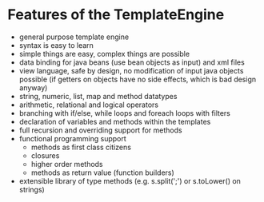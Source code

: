 Features of the TemplateEngine
==============================

* general purpose template engine
* syntax is easy to learn
* simple things are easy, complex things are possible
* data binding for java beans (use bean objects as input) and xml files
* view language, safe by design, no modification of input java objects possible
	(if getters on objects have no side effects, which is bad design anyway)
* string, numeric, list, map and method datatypes
* arithmetic, relational and logical operators
* branching with if/else, while loops and foreach loops with filters
* declaration of variables and methods within the templates
* full recursion and overriding support for methods
* functional programming support
	* methods as first class citizens
	* closures
	* higher order methods
	* methods as return value (function builders)
* extensible library of type methods (e.g. s.split(';') or s.toLower() on strings)
